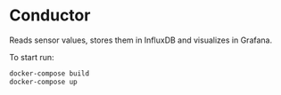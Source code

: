 # Conductor

Reads sensor values, stores them in InfluxDB and visualizes in Grafana.

To start run:
```bash
docker-compose build
docker-compose up
```
